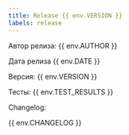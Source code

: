 ```yaml
---
title: Release {{ env.VERSION }}
labels: release
---
```


Автор релиза: {{ env.AUTHOR }}

Дата релиза {{ env.DATE }}

Версия: {{ env.VERSION }}

Тесты: {{ env.TEST_RESULTS }}

Changelog:

{{ env.CHANGELOG }}

